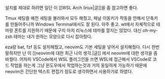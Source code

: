 설치를 제대로 하려면 일단 이 [[WSL Arch linux|글]]을 좀 참고하면 좋다.

Tmux 세팅을 예전 세팅을 불러와서 모두 해줬고, 패널 이동키가 작동을 안해서 단축키를 만들어주니까 Windows Terminal에서도 잘 된다. 아주 좋고.
wt에서 자체적으로 테마랑 폰트를 지원하기 때문에 구지 아치 리눅스에 테마를 깔지는 않았다. 대신 oh-my-zsh 테마는 내가 원하는 모양으로 다시 잡아줬다.

eza랑 bat, fzf 등도 설치해줬고, neovim도 기본 세팅을 넣어서 설치해줬다. 다시 한번 말하지만 난 이 [[neovim에 대한 최근 나의 생각.|글]] 에서 neovim에 대한 생각을 좀 바꿨다.
어차피 VSCode에서 WSL 플러그인을 쓰면 WSL에 접근해서 VSCode로 코드 작업을 하는게 그냥 윈도우에서 작업하는것과 거의 동일하게 가능하기 때문에 neovim은 간단한 텍스트 편집기 정도로 생각하면서 사용하기로 하였다. 